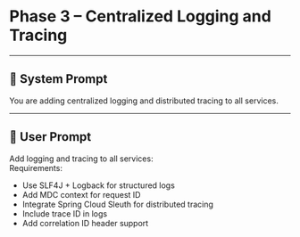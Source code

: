 # Phase 3 – Centralized Logging and Tracing

---

## 🧠 System Prompt

You are adding centralized logging and distributed tracing to all services.

---

## 💬 User Prompt

Add logging and tracing to all services:  
Requirements:
- Use SLF4J + Logback for structured logs
- Add MDC context for request ID
- Integrate Spring Cloud Sleuth for distributed tracing
- Include trace ID in logs
- Add correlation ID header support